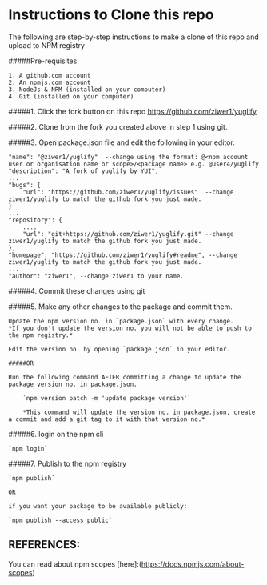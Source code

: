 Instructions to Clone this repo
=======

The following are step-by-step instructions to make a clone of this repo and upload to NPM registry

#####Pre-requisites

	1. A github.com account
	2. An npmjs.com account
	3. NodeJs & NPM (installed on your computer)
	4. Git (installed on your computer)


#####1. Click the fork button on this repo https://github.com/ziwer1/yuglify

#####2. Clone from the fork you created above in step 1 using git.

#####3. Open package.json file and edit the following in your editor.
```
"name": "@ziwer1/yuglify"  --change using the format: @<npm account user or organisation name or scope>/<package name> e.g. @user4/yuglify
"description": "A fork of yuglify by YUI",
...
"bugs": {
	"url": "https://github.com/ziwer1/yuglify/issues"  --change ziwer1/yuglify to match the github fork you just made.
}
...
"repository": {
	....
	"url": "git+https://github.com/ziwer1/yuglify.git" --change ziwer1/yuglify to match the github fork you just made.
},
"homepage": "https://github.com/ziwer1/yuglify#readme", --change ziwer1/yuglify to match the github fork you just made.
...
"author": "ziwer1", --change ziwer1 to your name.
```

#####4. Commit these changes using git

#####5. Make any other changes to the package and commit them.

	Update the npm version no. in `package.json` with every change.
	*If you don't update the version no. you will not be able to push to the npm registry.*

	Edit the version no. by opening `package.json` in your editor.
	
	#####OR

	Run the following command AFTER committing a change to update the package version no. in package.json.

		`npm version patch -m 'update package version'`
		
		*This command will update the version no. in package.json, create a commit and add a git tag to it with that version no.*
	

#####6. login on the npm cli
		
	`npm login`

#####7. Publish to the npm registry

	`npm publish`
	
	OR
	
	if you want your package to be available publicly:
	
	`npm publish --access public` 





REFERENCES:
-----------
You can read about npm scopes [here]:(https://docs.npmjs.com/about-scopes)

